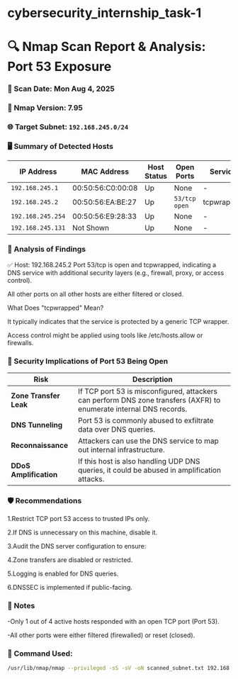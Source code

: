# cybersecurity_internship_task-1
# 🔍 Nmap Scan Report & Analysis: Port 53 Exposure

### 📅 Scan Date: Mon Aug 4, 2025  
### 🧰 Nmap Version: 7.95  
### 🌐 Target Subnet: `192.168.245.0/24`  

### 🖥️ Summary of Detected Hosts

| IP Address        | MAC Address         | Host Status | Open Ports    | Service    |
| ----------------- | ------------------- | ----------- | ------------- | ---------- |
| `192.168.245.1`   | 00:50:56\:C0:00:08  | Up          | None          | -          |
| `192.168.245.2`   | 00:50:56\:EA\:BE:27 | Up          | `53/tcp open` | tcpwrapped |
| `192.168.245.254` | 00:50:56\:E9:28:33  | Up          | None          | -          |
| `192.168.245.131` | Not Shown           | Up          | None          | -          |


### 🚨 Analysis of Findings

✅ Host: 192.168.245.2
Port 53/tcp is open and tcpwrapped, indicating a DNS service with additional security layers (e.g., firewall, proxy, or access control).

All other ports on all other hosts are either filtered or closed.

What Does "tcpwrapped" Mean?

It typically indicates that the service is protected by a generic TCP wrapper.

Access control might be applied using tools like /etc/hosts.allow or firewalls.


### 🔐 Security Implications of Port 53 Being Open

| **Risk**               | **Description**                                                                                                     |
| ---------------------- | ------------------------------------------------------------------------------------------------------------------- |
| **Zone Transfer Leak** | If TCP port 53 is misconfigured, attackers can perform DNS zone transfers (AXFR) to enumerate internal DNS records. |
| **DNS Tunneling**      | Port 53 is commonly abused to exfiltrate data over DNS queries.                                                     |
| **Reconnaissance**     | Attackers can use the DNS service to map out internal infrastructure.                                               |
| **DDoS Amplification** | If this host is also handling UDP DNS queries, it could be abused in amplification attacks.                         |


### 🛡️ Recommendations

1.Restrict TCP port 53 access to trusted IPs only.

2.If DNS is unnecessary on this machine, disable it.

3.Audit the DNS server configuration to ensure:

4.Zone transfers are disabled or restricted.

5.Logging is enabled for DNS queries.

6.DNSSEC is implemented if public-facing.

### 📌 Notes
-Only 1 out of 4 active hosts responded with an open TCP port (Port 53).

-All other ports were either filtered (firewalled) or reset (closed).

### 🧪 Command Used:
```bash
/usr/lib/nmap/nmap --privileged -sS -sV -oN scanned_subnet.txt 192.168.245.0/24
